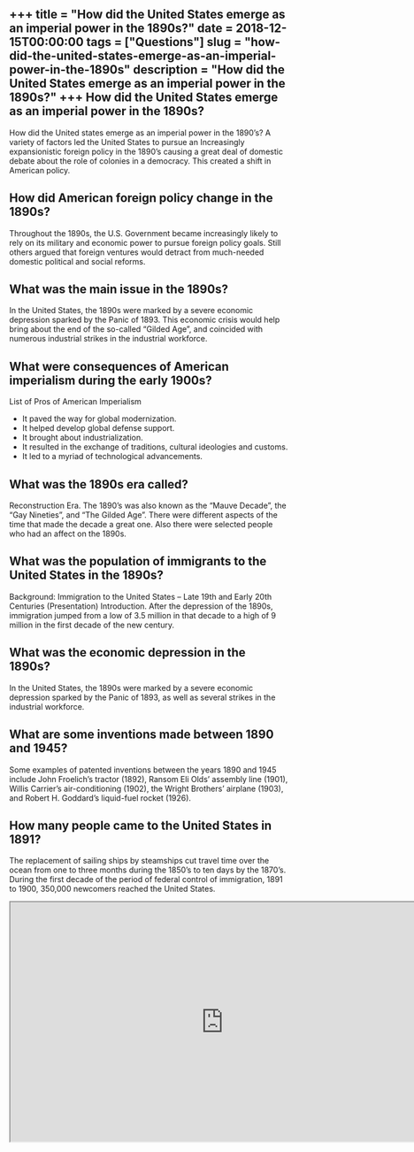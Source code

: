 +++
title = "How did the United States emerge as an imperial power in the 1890s?"
date = 2018-12-15T00:00:00
tags = ["Questions"]
slug = "how-did-the-united-states-emerge-as-an-imperial-power-in-the-1890s"
description = "How did the United States emerge as an imperial power in the 1890s?"
+++
How did the United States emerge as an imperial power in the 1890s?
-------------------------------------------------------------------

How did the United states emerge as an imperial power in the 1890’s? A variety of factors led the United States to pursue an Increasingly expansionistic foreign policy in the 1890’s causing a great deal of domestic debate about the role of colonies in a democracy. This created a shift in American policy.

How did American foreign policy change in the 1890s?
----------------------------------------------------

Throughout the 1890s, the U.S. Government became increasingly likely to rely on its military and economic power to pursue foreign policy goals. Still others argued that foreign ventures would detract from much-needed domestic political and social reforms.

What was the main issue in the 1890s?
-------------------------------------

In the United States, the 1890s were marked by a severe economic depression sparked by the Panic of 1893. This economic crisis would help bring about the end of the so-called “Gilded Age”, and coincided with numerous industrial strikes in the industrial workforce.

What were consequences of American imperialism during the early 1900s?
----------------------------------------------------------------------

List of Pros of American Imperialism

- It paved the way for global modernization.
- It helped develop global defense support.
- It brought about industrialization.
- It resulted in the exchange of traditions, cultural ideologies and customs.
- It led to a myriad of technological advancements.

What was the 1890s era called?
------------------------------

Reconstruction Era. The 1890’s was also known as the “Mauve Decade”, the “Gay Nineties”, and “The Gilded Age”. There were different aspects of the time that made the decade a great one. Also there were selected people who had an affect on the 1890s.

What was the population of immigrants to the United States in the 1890s?
------------------------------------------------------------------------

Background: Immigration to the United States – Late 19th and Early 20th Centuries (Presentation) Introduction. After the depression of the 1890s, immigration jumped from a low of 3.5 million in that decade to a high of 9 million in the first decade of the new century.

What was the economic depression in the 1890s?
----------------------------------------------

In the United States, the 1890s were marked by a severe economic depression sparked by the Panic of 1893, as well as several strikes in the industrial workforce.

What are some inventions made between 1890 and 1945?
----------------------------------------------------

Some examples of patented inventions between the years 1890 and 1945 include John Froelich’s tractor (1892), Ransom Eli Olds’ assembly line (1901), Willis Carrier’s air-conditioning (1902), the Wright Brothers’ airplane (1903), and Robert H. Goddard’s liquid-fuel rocket (1926).

How many people came to the United States in 1891?
--------------------------------------------------

The replacement of sailing ships by steamships cut travel time over the ocean from one to three months during the 1850’s to ten days by the 1870’s. During the first decade of the period of federal control of immigration, 1891 to 1900, 350,000 newcomers reached the United States.

<iframe allow="accelerometer; autoplay; clipboard-write; encrypted-media; gyroscope; picture-in-picture" allowfullscreen="" class="__youtube_prefs__  epyt-is-override  no-lazyload" data-no-lazy="1" data-origheight="433" data-origwidth="770" data-skipgform_ajax_framebjll="" height="433" id="_ytid_64215" loading="lazy" src="https://www.youtube.com/embed/9xjPiYmhJqg?enablejsapi=1&autoplay=0&cc_load_policy=0&cc_lang_pref=&iv_load_policy=1&loop=0&modestbranding=0&rel=1&fs=1&playsinline=0&autohide=2&theme=dark&color=red&controls=1&" title="YouTube player" width="770"></iframe>